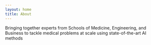 ```yaml
---
layout: home
title: About
---
```


Bringing together experts from Schools of Medicine, Engineering, and Business
to tackle medical problems at scale using state-of-the-art AI methods 
